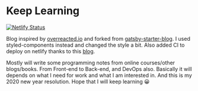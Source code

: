 # Keep Learning

[![Netlify Status](https://api.netlify.com/api/v1/badges/8fbea05a-25e0-42f8-b5b8-1767ded29a87/deploy-status)](https://app.netlify.com/sites/keep-learning/deploys)

Blog inspired by [overreacted.io](https://overreacted.io) and forked from [gatsby-starter-blog](https://github.com/gatsbyjs/gatsby-starter-blog). I used styled-components instead and changed the style a bit. Also added CI to deploy on netlify thanks to this [blog](https://medium.com/@thundermiracle/deploy-static-sites-to-netlify-by-circle-ci-ab51a0b59b73).

Mostly will write some programming notes from online courses/other blogs/books. From Front-end to Back-end, and DevOps also. Basically it will depends on what I need for work and what I am interested in. And this is my 2020 new year resolution. Hope that I will keep learning :grinning:
